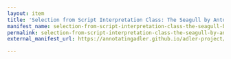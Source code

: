 ```yaml
---
layout: item
title: 'Selection from Script Interpretation Class: The Seagull by Anton Chekhov (ADS0565)'
manifest_name: selection-from-script-interpretation-class-the-seagull-by-anton-chekhov-ads0565-
permalink: selection-from-script-interpretation-class-the-seagull-by-anton-chekhov-ads0565-
external_manifest_url: https://annotatingadler.github.io/adler-project/the-seagull/manifest.json

---
```

<!-- Add an essay or interpretive material below this line,
using HTML or markdown.  Do not modify this file above this line -->

